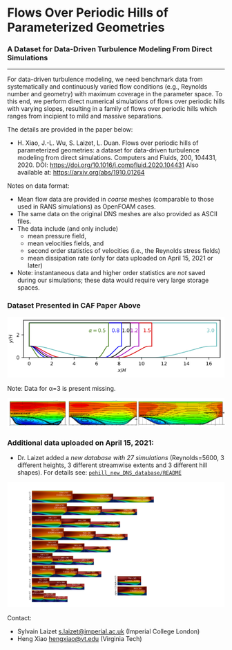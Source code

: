 # Flows Over Periodic Hills of Parameterized Geometries
### A Dataset for Data-Driven Turbulence Modeling From Direct Simulations
---------------------------------------------------------------------------------


For data-driven turbulence modeling, we need benchmark data from systematically and continuously varied flow conditions (e.g., Reynolds number and geometry) with maximum coverage in the parameter space. To this end, we perform direct numerical simulations of flows over periodic hills with varying slopes, resulting in a family of flows over periodic hills which ranges from incipient to mild and massive separations.

The details are provided in the paper below: 
- H. Xiao, J.-L. Wu, S. Laizet, L. Duan. Flows over periodic hills of parameterized geometries: a dataset for data-driven turbulence modeling from direct simulations. Computers and Fluids, 200, 104431, 2020. DOI: https://doi.org/10.1016/j.compfluid.2020.104431 Also available at: https://arxiv.org/abs/1910.01264

Notes on data format:
- Mean flow data are provided in *coarse* meshes (comparable to those used in  RANS simulations) as OpenFOAM cases.
- The same data on the original DNS meshes are also provided as ASCII files.
- The data include (and only include) 
  * mean pressure field, 
  * mean velocities fields, and 
  * second order statistics of velocities (i.e., the Reynolds stress fields)
  * mean dissipation rate (only for data uploaded on April 15, 2021 or later)
- Note: instantaneous data and higher order statistics are *not* saved during our simulations; these data would require very large storage spaces.

### Dataset Presented in CAF Paper Above

![Scheme](para-shapes.png)

Note: Data for α=3 is present missing.

![Dataset](bubbles.png)


### Additional data uploaded on April 15, 2021:
- Dr. Laizet added a *new database with 27 simulations* (Reynolds=5600, 3 different heights, 3 different streamwise extents and 3 different hill shapes). For details see:  [``pehill_new_DNS_database/README``](pehill_new_DNS_database/README_NEWDATABASE.pdf)

![Additiional dataset](pehill_new_DNS_database/full_databased_HR_T.png)

Contact: 
- Sylvain Laizet <s.laizet@imperial.ac.uk> (Imperial College London)
- Heng Xiao <hengxiao@vt.edu> (Virginia Tech) 

